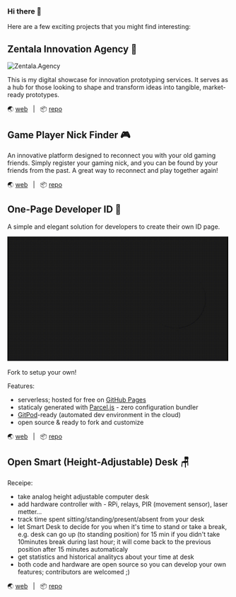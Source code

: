 ### Hi there 👋
Here are a few exciting projects that you might find interesting:

## Zentala Innovation Agency 🚀 
<img src="https://repository-images.githubusercontent.com/710579793/127aab71-54da-4dc3-99d8-c9d4e828f56e" alt="Zentala.Agency" width="500"/>

This is my digital showcase for innovation prototyping services. It serves as a hub for those looking to shape and transform ideas into tangible, market-ready prototypes.

🌏 [web](https://zentala.agency) &nbsp; | &nbsp; 📦 [repo](https://github.com/zentala/zentala.agency)

## Game Player Nick Finder 🎮
An innovative platform designed to reconnect you with your old gaming friends. Simply register your gaming nick, and you can be found by your friends from the past. A great way to reconnect and play together again!

🌏 [web](https://gpnf.zentala.io) &nbsp; | &nbsp; 📦 [repo](https://github.com/zentala/game_player_nick_finder)


## One-Page Developer ID 💼
A simple and elegant solution for developers to create their own ID page. 

<img src="https://github.com/zentala/id.zentala.io/raw/main/preview.gif" width="500"/>

Fork to setup your own!

Features:
  - serverless; hosted for free on [GitHub Pages](https://pages.github.com/) 
  - staticaly generated with [Parcel.js](https://parceljs.org/) - zero configuration bundler
  - [GitPod](https://www.gitpod.io/)-ready (automated dev environment in the cloud)
  - open source & ready to fork and customize

🌏 [web](https://id.zentala.io) &nbsp; | &nbsp; 📦 [repo](https://github.com/zentala/id.zentala.io)

## Open Smart (Height-Adjustable) Desk 🪑 
Receipe:
  - take analog height adjustable computer desk
  - add hardware controller with - RPi, relays, PIR (movement sensor), laser metter... 
  - track time spent sitting/standing/present/absent from your desk
  - let Smart Desk to decide for you when it's time to stand or take a break, e.g. desk can go up (to standing position) for 15 min if you didn't take 10minutes break during last hour; it will come back to the previous position after 15 minutes automaticaly
  - get statistics and historical analitycs about your time at desk 
  - both code and hardware are open source so you can develop your own features; contributors are welcomed ;)

🌏 [web](https://desk.zentala.io) &nbsp; | &nbsp; 📦 [repo](https://github.com/zentala/open-smart-desk)

<!--
**zentala/zentala** is a ✨ _special_ ✨ repository because its `README.md` (this file) appears on your GitHub profile.

Here are some ideas to get you started:

- 🔭 I’m currently working on ...
- 🌱 I’m currently learning ...
- 👯 I’m looking to collaborate on ...
- 🤔 I’m looking for help with ...
- 💬 Ask me about ...
- 📫 How to reach me: ...
- 😄 Pronouns: ...
- ⚡ Fun fact: ...
-->
